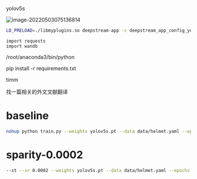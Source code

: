 yolov5s

![image-20220503075136814](https://raw.githubusercontent.com/yin-qiyu/picbed/master/img/202205030751864.png)





```bash
LD_PRELOAD=./libmyplugins.so deepstream-app -c deepstream_app_config_yoloV5.txt
```



```
import requests
import wandb
```

/root/anaconda3/bin/python

pip install -r requirements.txt

timm



找一篇相关的外文文献翻译





# baseline

```bash
nohup python train.py --weights yolov5s.pt --data data/helmet.yaml --epochs 300 --device 0 --name baseline --adam  &
```





# sparity-0.0002

```bash
--st --sr 0.0002 --weights yolov5s.pt --data data/helmet.yaml --epochs 300 --imgsz 640 --device 1 --adam
```





